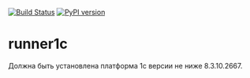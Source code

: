 [![Build Status](http://sigma-pharma.ru:30080/job/runner1c/badge/icon)](http://sigma-pharma.ru:30080/job/runner1c)
[![PyPI version](https://badge.fury.io/py/runner1c.svg)](https://badge.fury.io/py/runner1c)

# runner1c

Должна быть установлена платформа 1с версии не ниже 8.3.10.2667.

